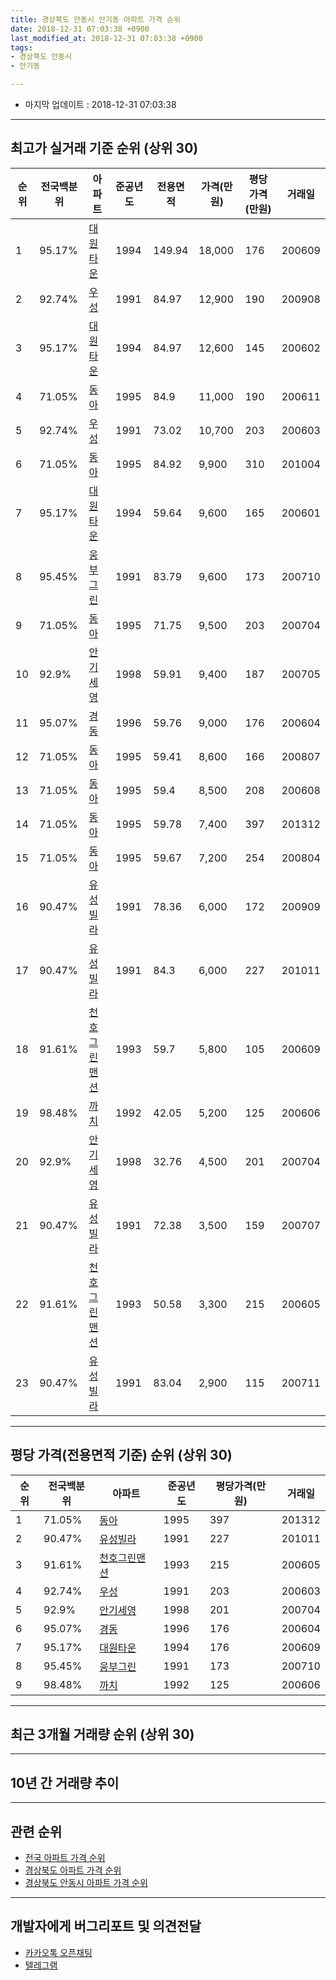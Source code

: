 ```yaml
---
title: 경상북도 안동시 안기동 아파트 가격 순위
date: 2018-12-31 07:03:38 +0900
last_modified_at: 2018-12-31 07:03:38 +0900
tags:
- 경상북도 안동시
- 안기동

---
```


* 마지막 업데이트 : 2018-12-31 07:03:38

---

## 최고가 실거래 기준 순위 (상위 30)


|순위|전국백분위|아파트|준공년도|전용면적|가격(만원)|평당가격(만원)|거래일|
|---|---|---|---|---|---|---|---|
|1|95.17%|[대원타운](https://search.naver.com/search.naver?query=%EA%B2%BD%EC%83%81%EB%B6%81%EB%8F%84+%EC%95%88%EB%8F%99%EC%8B%9C+%EC%95%88%EA%B8%B0%EB%8F%99+%EB%8C%80%EC%9B%90%ED%83%80%EC%9A%B4)|1994|149.94|18,000|176|200609|
|2|92.74%|[우성](https://search.naver.com/search.naver?query=%EA%B2%BD%EC%83%81%EB%B6%81%EB%8F%84+%EC%95%88%EB%8F%99%EC%8B%9C+%EC%95%88%EA%B8%B0%EB%8F%99+%EC%9A%B0%EC%84%B1)|1991|84.97|12,900|190|200908|
|3|95.17%|[대원타운](https://search.naver.com/search.naver?query=%EA%B2%BD%EC%83%81%EB%B6%81%EB%8F%84+%EC%95%88%EB%8F%99%EC%8B%9C+%EC%95%88%EA%B8%B0%EB%8F%99+%EB%8C%80%EC%9B%90%ED%83%80%EC%9A%B4)|1994|84.97|12,600|145|200602|
|4|71.05%|[동아](https://search.naver.com/search.naver?query=%EA%B2%BD%EC%83%81%EB%B6%81%EB%8F%84+%EC%95%88%EB%8F%99%EC%8B%9C+%EC%95%88%EA%B8%B0%EB%8F%99+%EB%8F%99%EC%95%84)|1995|84.9|11,000|190|200611|
|5|92.74%|[우성](https://search.naver.com/search.naver?query=%EA%B2%BD%EC%83%81%EB%B6%81%EB%8F%84+%EC%95%88%EB%8F%99%EC%8B%9C+%EC%95%88%EA%B8%B0%EB%8F%99+%EC%9A%B0%EC%84%B1)|1991|73.02|10,700|203|200603|
|6|71.05%|[동아](https://search.naver.com/search.naver?query=%EA%B2%BD%EC%83%81%EB%B6%81%EB%8F%84+%EC%95%88%EB%8F%99%EC%8B%9C+%EC%95%88%EA%B8%B0%EB%8F%99+%EB%8F%99%EC%95%84)|1995|84.92|9,900|310|201004|
|7|95.17%|[대원타운](https://search.naver.com/search.naver?query=%EA%B2%BD%EC%83%81%EB%B6%81%EB%8F%84+%EC%95%88%EB%8F%99%EC%8B%9C+%EC%95%88%EA%B8%B0%EB%8F%99+%EB%8C%80%EC%9B%90%ED%83%80%EC%9A%B4)|1994|59.64|9,600|165|200601|
|8|95.45%|[웅부그린](https://search.naver.com/search.naver?query=%EA%B2%BD%EC%83%81%EB%B6%81%EB%8F%84+%EC%95%88%EB%8F%99%EC%8B%9C+%EC%95%88%EA%B8%B0%EB%8F%99+%EC%9B%85%EB%B6%80%EA%B7%B8%EB%A6%B0)|1991|83.79|9,600|173|200710|
|9|71.05%|[동아](https://search.naver.com/search.naver?query=%EA%B2%BD%EC%83%81%EB%B6%81%EB%8F%84+%EC%95%88%EB%8F%99%EC%8B%9C+%EC%95%88%EA%B8%B0%EB%8F%99+%EB%8F%99%EC%95%84)|1995|71.75|9,500|203|200704|
|10|92.9%|[안기세영](https://search.naver.com/search.naver?query=%EA%B2%BD%EC%83%81%EB%B6%81%EB%8F%84+%EC%95%88%EB%8F%99%EC%8B%9C+%EC%95%88%EA%B8%B0%EB%8F%99+%EC%95%88%EA%B8%B0%EC%84%B8%EC%98%81)|1998|59.91|9,400|187|200705|
|11|95.07%|[경동](https://search.naver.com/search.naver?query=%EA%B2%BD%EC%83%81%EB%B6%81%EB%8F%84+%EC%95%88%EB%8F%99%EC%8B%9C+%EC%95%88%EA%B8%B0%EB%8F%99+%EA%B2%BD%EB%8F%99)|1996|59.76|9,000|176|200604|
|12|71.05%|[동아](https://search.naver.com/search.naver?query=%EA%B2%BD%EC%83%81%EB%B6%81%EB%8F%84+%EC%95%88%EB%8F%99%EC%8B%9C+%EC%95%88%EA%B8%B0%EB%8F%99+%EB%8F%99%EC%95%84)|1995|59.41|8,600|166|200807|
|13|71.05%|[동아](https://search.naver.com/search.naver?query=%EA%B2%BD%EC%83%81%EB%B6%81%EB%8F%84+%EC%95%88%EB%8F%99%EC%8B%9C+%EC%95%88%EA%B8%B0%EB%8F%99+%EB%8F%99%EC%95%84)|1995|59.4|8,500|208|200608|
|14|71.05%|[동아](https://search.naver.com/search.naver?query=%EA%B2%BD%EC%83%81%EB%B6%81%EB%8F%84+%EC%95%88%EB%8F%99%EC%8B%9C+%EC%95%88%EA%B8%B0%EB%8F%99+%EB%8F%99%EC%95%84)|1995|59.78|7,400|397|201312|
|15|71.05%|[동아](https://search.naver.com/search.naver?query=%EA%B2%BD%EC%83%81%EB%B6%81%EB%8F%84+%EC%95%88%EB%8F%99%EC%8B%9C+%EC%95%88%EA%B8%B0%EB%8F%99+%EB%8F%99%EC%95%84)|1995|59.67|7,200|254|200804|
|16|90.47%|[유성빌라](https://search.naver.com/search.naver?query=%EA%B2%BD%EC%83%81%EB%B6%81%EB%8F%84+%EC%95%88%EB%8F%99%EC%8B%9C+%EC%95%88%EA%B8%B0%EB%8F%99+%EC%9C%A0%EC%84%B1%EB%B9%8C%EB%9D%BC)|1991|78.36|6,000|172|200909|
|17|90.47%|[유성빌라](https://search.naver.com/search.naver?query=%EA%B2%BD%EC%83%81%EB%B6%81%EB%8F%84+%EC%95%88%EB%8F%99%EC%8B%9C+%EC%95%88%EA%B8%B0%EB%8F%99+%EC%9C%A0%EC%84%B1%EB%B9%8C%EB%9D%BC)|1991|84.3|6,000|227|201011|
|18|91.61%|[천호그린맨션](https://search.naver.com/search.naver?query=%EA%B2%BD%EC%83%81%EB%B6%81%EB%8F%84+%EC%95%88%EB%8F%99%EC%8B%9C+%EC%95%88%EA%B8%B0%EB%8F%99+%EC%B2%9C%ED%98%B8%EA%B7%B8%EB%A6%B0%EB%A7%A8%EC%85%98)|1993|59.7|5,800|105|200609|
|19|98.48%|[까치](https://search.naver.com/search.naver?query=%EA%B2%BD%EC%83%81%EB%B6%81%EB%8F%84+%EC%95%88%EB%8F%99%EC%8B%9C+%EC%95%88%EA%B8%B0%EB%8F%99+%EA%B9%8C%EC%B9%98)|1992|42.05|5,200|125|200606|
|20|92.9%|[안기세영](https://search.naver.com/search.naver?query=%EA%B2%BD%EC%83%81%EB%B6%81%EB%8F%84+%EC%95%88%EB%8F%99%EC%8B%9C+%EC%95%88%EA%B8%B0%EB%8F%99+%EC%95%88%EA%B8%B0%EC%84%B8%EC%98%81)|1998|32.76|4,500|201|200704|
|21|90.47%|[유성빌라](https://search.naver.com/search.naver?query=%EA%B2%BD%EC%83%81%EB%B6%81%EB%8F%84+%EC%95%88%EB%8F%99%EC%8B%9C+%EC%95%88%EA%B8%B0%EB%8F%99+%EC%9C%A0%EC%84%B1%EB%B9%8C%EB%9D%BC)|1991|72.38|3,500|159|200707|
|22|91.61%|[천호그린맨션](https://search.naver.com/search.naver?query=%EA%B2%BD%EC%83%81%EB%B6%81%EB%8F%84+%EC%95%88%EB%8F%99%EC%8B%9C+%EC%95%88%EA%B8%B0%EB%8F%99+%EC%B2%9C%ED%98%B8%EA%B7%B8%EB%A6%B0%EB%A7%A8%EC%85%98)|1993|50.58|3,300|215|200605|
|23|90.47%|[유성빌라](https://search.naver.com/search.naver?query=%EA%B2%BD%EC%83%81%EB%B6%81%EB%8F%84+%EC%95%88%EB%8F%99%EC%8B%9C+%EC%95%88%EA%B8%B0%EB%8F%99+%EC%9C%A0%EC%84%B1%EB%B9%8C%EB%9D%BC)|1991|83.04|2,900|115|200711|


---

## 평당 가격(전용면적 기준) 순위 (상위 30)


|순위|전국백분위|아파트|준공년도|평당가격(만원)|거래일|
|---|---|---|---|---|---|
|1|71.05%|[동아](https://search.naver.com/search.naver?query=%EA%B2%BD%EC%83%81%EB%B6%81%EB%8F%84+%EC%95%88%EB%8F%99%EC%8B%9C+%EC%95%88%EA%B8%B0%EB%8F%99+%EB%8F%99%EC%95%84)|1995|397|201312|
|2|90.47%|[유성빌라](https://search.naver.com/search.naver?query=%EA%B2%BD%EC%83%81%EB%B6%81%EB%8F%84+%EC%95%88%EB%8F%99%EC%8B%9C+%EC%95%88%EA%B8%B0%EB%8F%99+%EC%9C%A0%EC%84%B1%EB%B9%8C%EB%9D%BC)|1991|227|201011|
|3|91.61%|[천호그린맨션](https://search.naver.com/search.naver?query=%EA%B2%BD%EC%83%81%EB%B6%81%EB%8F%84+%EC%95%88%EB%8F%99%EC%8B%9C+%EC%95%88%EA%B8%B0%EB%8F%99+%EC%B2%9C%ED%98%B8%EA%B7%B8%EB%A6%B0%EB%A7%A8%EC%85%98)|1993|215|200605|
|4|92.74%|[우성](https://search.naver.com/search.naver?query=%EA%B2%BD%EC%83%81%EB%B6%81%EB%8F%84+%EC%95%88%EB%8F%99%EC%8B%9C+%EC%95%88%EA%B8%B0%EB%8F%99+%EC%9A%B0%EC%84%B1)|1991|203|200603|
|5|92.9%|[안기세영](https://search.naver.com/search.naver?query=%EA%B2%BD%EC%83%81%EB%B6%81%EB%8F%84+%EC%95%88%EB%8F%99%EC%8B%9C+%EC%95%88%EA%B8%B0%EB%8F%99+%EC%95%88%EA%B8%B0%EC%84%B8%EC%98%81)|1998|201|200704|
|6|95.07%|[경동](https://search.naver.com/search.naver?query=%EA%B2%BD%EC%83%81%EB%B6%81%EB%8F%84+%EC%95%88%EB%8F%99%EC%8B%9C+%EC%95%88%EA%B8%B0%EB%8F%99+%EA%B2%BD%EB%8F%99)|1996|176|200604|
|7|95.17%|[대원타운](https://search.naver.com/search.naver?query=%EA%B2%BD%EC%83%81%EB%B6%81%EB%8F%84+%EC%95%88%EB%8F%99%EC%8B%9C+%EC%95%88%EA%B8%B0%EB%8F%99+%EB%8C%80%EC%9B%90%ED%83%80%EC%9A%B4)|1994|176|200609|
|8|95.45%|[웅부그린](https://search.naver.com/search.naver?query=%EA%B2%BD%EC%83%81%EB%B6%81%EB%8F%84+%EC%95%88%EB%8F%99%EC%8B%9C+%EC%95%88%EA%B8%B0%EB%8F%99+%EC%9B%85%EB%B6%80%EA%B7%B8%EB%A6%B0)|1991|173|200710|
|9|98.48%|[까치](https://search.naver.com/search.naver?query=%EA%B2%BD%EC%83%81%EB%B6%81%EB%8F%84+%EC%95%88%EB%8F%99%EC%8B%9C+%EC%95%88%EA%B8%B0%EB%8F%99+%EA%B9%8C%EC%B9%98)|1992|125|200606|


---

## 최근 3개월 거래량 순위 (상위 30)


<div style="width:100%;">
    <canvas id="deal_count_ranking" height="250"></canvas>
</div>


<script>
new Chart(document.getElementById("deal_count_ranking"), {
    type: 'horizontalBar',
    data: {
        labels: ['동아', '안기세영', '경동', '웅부그린'],
        datasets: [{
            label: '실거래 수',
            data: [4, 3, 2, 1],
            borderColor: "rgba(255, 0, 128, 1)",
            backgroundColor: "rgba(255, 0, 128, 0.5)",
            fill: false,
        }]
    },
    options: {
        responsive: true,
        title: {
            display: true,
            text: '최근 3개월 거래량 순위'
        },
        tooltips: {
            mode: 'index',
            intersect: false,
            callbacks: {
                title: function(tooltipItems, data) {
                    return "실거래 수:";
                },
                label: function(tooltipItem, data) {
                    return data.labels[tooltipItem.index] + ": " + tooltipItem.xLabel;
                }
            }
        },
        hover: {
            mode: 'nearest',
            intersect: true
        },
        scales: {
            xAxes: [{
                display: true,
                scaleLabel: {
                    display: true,
                    labelString: '실거래 수'
                },
                ticks: {
                    suggestedMin: 0,
                }
            }],
            yAxes: [{
                display: true,
                ticks: {
                    autoSkip: false,
                    callback: function(value, index, values) {
                        if (value.length > 15)
                            return value.substr(0, 13) + "...";
                        else
                            return value;
                    }
                },
                scaleLabel: {
                    display: false,
                }
            }]
        }
    }
});

</script>


---

## 10년 간 거래량 추이


<div style="width:100%;">
    <canvas id="deal_progress" height="250"></canvas>
</div>

<script>
new Chart(document.getElementById("deal_progress"), {
    type: 'line',
    data: {
        labels: ['200812','200901','200902','200903','200904','200905','200906','200907','200908','200909','200910','200911','200912','201001','201002','201003','201004','201005','201006','201007','201008','201009','201010','201011','201012','201101','201102','201103','201104','201105','201106','201107','201108','201109','201110','201111','201112','201201','201202','201203','201204','201205','201206','201207','201208','201209','201210','201211','201212','201301','201302','201303','201304','201305','201306','201307','201308','201309','201310','201311','201312','201401','201402','201403','201404','201405','201406','201407','201408','201409','201410','201411','201412','201501','201502','201503','201504','201505','201506','201507','201508','201509','201510','201511','201512','201601','201602','201603','201604','201605','201606','201607','201608','201609','201610','201611','201612','201701','201702','201703','201704','201705','201706','201707','201708','201709','201710','201711','201712','201801','201802','201803','201804','201805','201806','201807','201808','201809','201810','201811','201812'],
        datasets: [{
            label: '실거래 수',
            pointRadius: 1,
            data: [1, 3, 9, 10, 8, 1, 3, 10, 9, 8, 5, 4, 6, 6, 6, 9, 8, 7, 9, 4, 5, 4, 10, 4, 7, 4, 9, 10, 12, 5, 10, 12, 10, 7, 6, 7, 1, 1, 8, 8, 16, 14, 12, 6, 7, 9, 7, 6, 9, 7, 11, 7, 9, 8, 8, 2, 7, 7, 7, 7, 9, 5, 4, 10, 11, 8, 5, 8, 10, 11, 9, 7, 6, 8, 9, 10, 7, 9, 6, 5, 4, 11, 10, 7, 7, 4, 7, 7, 2, 2, 5, 4, 5, 6, 2, 4, 3, 5, 7, 4, 8, 12, 7, 1, 8, 2, 10, 4, 6, 5, 1, 6, 3, 5, 6, 4, 3, 3, 4, 3, 3],
            borderColor: "rgba(255, 201, 14, 1)",
            backgroundColor: "rgba(255, 201, 14, 0.5)",
            fill: true,
        }]
    },
    options: {
        responsive: true,
        title: {
            display: true,
            text: '10년간 거래량 추이'
        },
        tooltips: {
            mode: 'index',
            intersect: false,
        },
        hover: {
            mode: 'nearest',
            intersect: true
        },
        scales: {
            xAxes: [{
                display: true,
                scaleLabel: {
                    display: true,
                    labelString: '년/월'
                }
            }],
            yAxes: [{
                display: true,
                ticks: {
                    suggestedMin: 0,
                },
                scaleLabel: {
                    display: true,
                    labelString: '실거래 수'
                }
            }]
        }
    }
});

</script>


---

## 관련 순위

- [전국 아파트 가격 순위](https://inasie.github.io/apt-ranking/전국)
- [경상북도 아파트 가격 순위](https://inasie.github.io/apt-ranking/경상북도)
- [경상북도 안동시 아파트 가격 순위](https://inasie.github.io/apt-ranking/경상북도-안동시)


---

## 개발자에게 버그리포트 및 의견전달

- [카카오톡 오픈채팅](https://open.kakao.com/o/gLJUAP4)
- [텔레그램](https://t.me/inasie)

